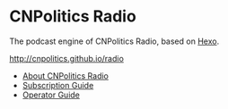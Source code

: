 # CNPolitics Radio

The podcast engine of CNPolitics Radio, based on [Hexo](https://hexo.io).

<http://cnpolitics.github.io/radio>

- [About CNPolitics Radio](https://github.com/cnpolitics/radio/wiki)
- [Subscription Guide](https://github.com/cnpolitics/radio/wiki/subscription-guide)
- [Operator Guide](https://github.com/cnpolitics/radio/wiki/operate-guide)

<!--
### Feeds
- CNPolitics (政见合集): <http://cnpolitics.github.io/radio/feed.xml>
- Meme (政正有词)：<http://cnpolitics.github.io/radio/meme/feed.xml>
- Read (政好读书): <http://cnpolitics.github.io/radio/read/feed.xml>
- Pub (政记干货大排档): <http://cnpolitics.github.io/radio/pub/feed.xml>
- Scholar (讲座 & 访谈): <http://cnpolitics.github.io/radio/scholar/feed.xml>
- Talk (政常说话): <http://cnpolitics.github.io/radio/talk/feed.xml>

### Covers
- Meme (政正有词): [1400-px](http://cnpolitics.github.io/radio/assets/cover/meme-cover1400-v1.0.jpg) / [3000-px](http://cnpolitics.github.io/radio/assets/cover/meme-cover3000-v1.0.jpg)
- Read (政好读书): [1400-px](http://cnpolitics.github.io/radio/assets/cover/read-cover1400-v1.0.jpg) / [3000-px](http://cnpolitics.github.io/radio/assets/cover/read-cover3000-v1.0.jpg)
- Pub (政记干货大排档): [1400-px](http://cnpolitics.github.io/radio/assets/cover/pub-cover1400-v1.0.jpg) / [3000-px](http://cnpolitics.github.io/radio/assets/cover/pub-cover3000-v1.0.jpg)
- Scholar (讲座 & 访谈): [1400-px](http://cnpolitics.github.io/radio/assets/cover/scholar-cover1400-v1.0.jpg) / [3000-px](http://cnpolitics.github.io/radio/assets/cover/scholar-cover3000-v1.0.jpg)
- Talk (政常说话): [1400-px](http://cnpolitics.github.io/radio/assets/cover/talk-cover1400-v1.0.jpg) / [3000-px](http://cnpolitics.github.io/radio/assets/cover/talk-cover3000-v1.0.jpg)

* * *

### 订阅方法
在通用播客客户端内添加 feed 地址（例如 `http://cnpolitics.github.io/radio/feed.xml`）或搜索播客名称，即可订阅。另有以下快捷通道，可供便利之用：

- 政见合集：[iTunes](https://geo.itunes.apple.com/cn/podcast/zheng-jian-he-ji/id1115782230?mt=2) / [Overcast](https://overcast.fm/itunes1115782230) / [Pocket Casts](http://pca.st/n1AY)
- 政见｜政正有词：[iTunes](https://geo.itunes.apple.com/cn/podcast/zheng-jian-zheng-zheng-you-ci/id1115783828?mt=2) / [Overcast](https://overcast.fm/itunes1115783828) / [Pocket Casts](http://pca.st/xtHc)
- 政见｜政好读书：[iTunes](https://geo.itunes.apple.com/cn/podcast/zheng-jian-zheng-hao-du-shu/id1115780911?mt=2) / [Overcast](https://overcast.fm/itunes1115780911) / [Pocket Casts](http://pca.st/R26w)
- 政见｜政记干货大排档：[iTunes](https://geo.itunes.apple.com/cn/podcast/zheng-jian-zheng-ji-gan-huo/id1115780914?mt=2) / [Overcast](https://overcast.fm/itunes1115780914) / [Pocket Casts](http://pca.st/E5BU)
- 政见｜讲座 & 访谈：[iTunes](https://geo.itunes.apple.com/cn/podcast/zheng-jian-jiang-zuo-fang-tan/id1115782232?mt=2) / [Overcast](https://overcast.fm/itunes1115782232) / [Pocket Casts](http://pca.st/9kBY)
- 政见｜政常说话：[iTunes](https://geo.itunes.apple.com/cn/podcast/zheng-jian-zheng-chang-shuo/id1115783826?mt=2) / [Overcast](https://overcast.fm/itunes1115783826) / [Pocket Casts](http://pca.st/LLJJ)
-->

<!--
##### 政见合集
- Feed: `http://cnpolitics.github.io/radio/feed.xml`
- iTunes: <https://geo.itunes.apple.com/cn/podcast/zheng-jian-he-ji/id1115782230?mt=2>
- Overcast: <https://overcast.fm/itunes1115782230>
- Pocket Casts: <http://pca.st/n1AY>

##### 政见｜政正有词
- Feed: `http://cnpolitics.github.io/radio/meme/feed.xml`
- iTunes: <https://geo.itunes.apple.com/cn/podcast/zheng-jian-zheng-zheng-you-ci/id1115783828?mt=2>
- Overcast: <https://overcast.fm/itunes1115783828>
- Pocket Casts: <http://pca.st/xtHc>

##### 政见｜政好读书
- Feed: `http://cnpolitics.github.io/radio/read/feed.xml`
- iTunes: <https://geo.itunes.apple.com/cn/podcast/zheng-jian-zheng-hao-du-shu/id1115780911?mt=2>
- Overcast: <https://overcast.fm/itunes1115780911>
- Pocket Casts: <http://pca.st/R26w>

##### 政见｜政记干货大排档
- Feed: `http://cnpolitics.github.io/radio/pub/feed.xml`
- iTunes: <https://geo.itunes.apple.com/cn/podcast/zheng-jian-zheng-ji-gan-huo/id1115780914?mt=2>
- Overcast: <https://overcast.fm/itunes1115780914>
- Pocket Casts: <http://pca.st/E5BU>

##### 政见｜讲座 & 访谈
- Feed: `http://cnpolitics.github.io/radio/scholar/feed.xml`
- iTunes: <https://geo.itunes.apple.com/cn/podcast/zheng-jian-jiang-zuo-fang-tan/id1115782232?mt=2>
- Overcast: <https://overcast.fm/itunes1115782232>
- Pocket Casts: <http://pca.st/9kBY>

##### 政见｜政常说话
- Feed: `http://cnpolitics.github.io/radio/talk/feed.xml`
- iTunes: <https://geo.itunes.apple.com/cn/podcast/zheng-jian-zheng-chang-shuo/id1115783826?mt=2>
- Overcast: <https://overcast.fm/itunes1115783826>
- Pocket Casts: <http://pca.st/LLJJ>
-->

<!--
### 通用播客客户端
Apple 出品的 [Podcasts][podcasts]（播客），以及 [Castro][castro]、[Overcast][overcast] 是 iOS 平台常见的播客客户端。Android 用户可在各家应用市场搜索并免费获取 [AntennaPod][antennapod]。[Pocket Casts][pocketcasts] 则广泛地支持了三大移动操作系统。

[podcasts]: https://itunes.apple.com/app/podcasts/id525463029
[castro]: http://castro.fm/
[overcast]: https://overcast.fm/
[antennapod]: http://antennapod.org/
[pocketcasts]: http://www.shiftyjelly.com/pocketcasts
-->
